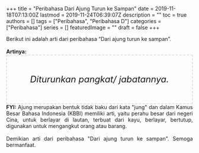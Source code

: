 +++
title = "Peribahasa Dari Ajung Turun ke Sampan"
date = 2019-11-18T07:13:00Z
lastmod = 2019-11-24T06:39:07Z
description = ""
toc = true
authors = []
tags = ["Peribahasa", "Peribahasa D"]
categories = ["Peribahasa"]
series = []
featuredImage = ""
draft = false
+++

<div dir="ltr" style="text-align: left;" trbidi="on"><div style="text-align: justify;">Berikut ini adalah arti dari peribahasa “Dari ajung turun ke sampan”.</div><br /><div style="text-align: justify;"><b>Artinya:</b></div><div style="border: 2px dashed #ddd; font-size: 24px; height: auto; margin: 0 auto; padding: 50px; text-align: center; width: auto;"><i>Diturunkan pangkat/ jabatannya.</i></div><div style="text-align: justify;"><b>FYI:</b> Ajung merupakan bentuk tidak baku dari kata "jung" dan dalam Kamus Besar Bahasa Indonesia (KBBI) memiliki arti, yaitu perahu besar dari negeri Cina, untuk berlayar di lautan, terbuat dari kayu, berlayar, bertutup, digunakan untuk mengangkut orang atau barang.</div><br /><div style="text-align: justify;">Demikian arti dari peribahasa "Dari ajung turun ke sampan". Semoga bermanfaat.</div></div>
